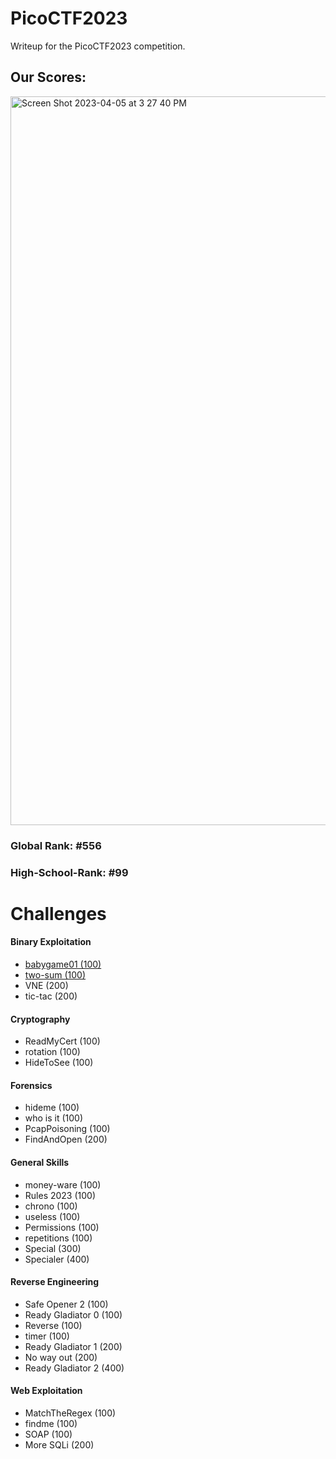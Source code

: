 # PicoCTF2023
Writeup for the PicoCTF2023 competition.

<h2>Our Scores:</h2>
<img width="1166" alt="Screen Shot 2023-04-05 at 3 27 40 PM" src="https://user-images.githubusercontent.com/88282354/230203011-e43a8ed3-70d3-43b9-8318-42d37803ba58.png">

<h3>Global Rank: #556</h3>

<h3>High-School-Rank: #99 </h3>
<h1>Challenges</h1>
<h4>Binary Exploitation</h4>
<ul>
<li><a href="https://github.com/Reuvi/PicoCTF2023/tree/main/Binary%20Exploitation/babygame01">babygame01 (100)</a></li>
<li><a href="https://github.com/Reuvi/PicoCTF2023/tree/main/Binary%20Exploitation/two-sum">two-sum (100)</a></li>
<li>VNE (200)</li>
<li>tic-tac (200) </li>
</ul>
<h4>Cryptography</h4>
<ul>
<li>ReadMyCert (100)</li>
<li>rotation (100)</li>
<li>HideToSee (100)</li>
</ul>
<h4>Forensics</h4>
<ul>
<li>hideme (100)</li>
<li>who is it (100)</li>
<li>PcapPoisoning (100)</li>
<li>FindAndOpen (200) </li>
</ul>
<h4>General Skills</h4>
<ul>
<li>money-ware (100)</li>
<li>Rules 2023 (100)</li>
<li>chrono (100)</li>
<li>useless (100)</li>
<li>Permissions (100)</li>
<li>repetitions (100)</li>
<li>Special (300)</li>
<li>Specialer (400)</li>
</ul>
<h4>Reverse Engineering</h4>
<ul>
<li>Safe Opener 2 (100)</li>
<li>Ready Gladiator 0 (100)</li>
<li>Reverse (100)</li>
<li>timer (100) </li>
<li>Ready Gladiator 1 (200)</li>
<li>No way out (200)</li>
<li>Ready Gladiator 2 (400)</li>
</ul>
<h4>Web Exploitation</h4>
<ul>
<li>MatchTheRegex (100)</li>
<li>findme (100)</li>
<li>SOAP (100)</li>
<li>More SQLi (200)</li>
</ul>
